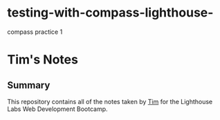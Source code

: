 # testing-with-compass-lighthouse-
compass practice 1
# Tim's Notes
## Summary

This repository contains all of the notes taken by [Tim](https://github.com/Tkopp73) for the Lighthouse Labs Web Development Bootcamp.